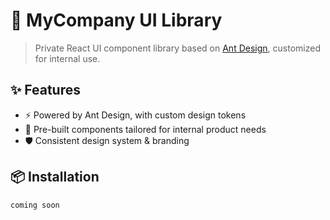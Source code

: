 # 🎨 MyCompany UI Library

> Private React UI component library based on [Ant Design](https://ant.design), customized for internal use.

## ✨ Features

- ⚡ Powered by Ant Design, with custom design tokens
- 🧩 Pre-built components tailored for internal product needs
- 🛡️ Consistent design system & branding

## 📦 Installation

```bash
coming soon
```
